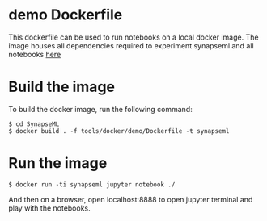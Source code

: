 # demo Dockerfile


This dockerfile can be used to run notebooks on a local docker image. The image houses all dependencies required to experiment synapseml and all notebooks [here](../../../notebook/features)

# Build the image
To build the docker image, run the following command:

```
$ cd SynapseML
$ docker build . -f tools/docker/demo/Dockerfile -t synapseml
```

# Run the image
```
$ docker run -ti synapseml jupyter notebook ./
```
And then on a browser, open localhost:8888 to open jupyter terminal and play with the notebooks.